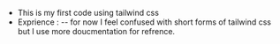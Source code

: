 - This is my first code using tailwind css
- Exprience :
  -- for now I feel confused with short forms of tailwind css but I use more doucmentation for refrence.
